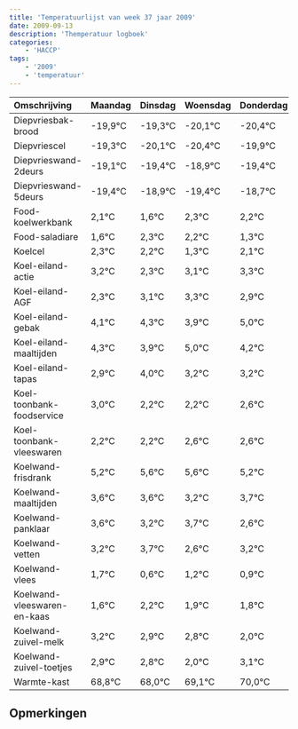 ```yaml
---
title: 'Temperatuurlijst van week 37 jaar 2009'
date: 2009-09-13
description: 'Themperatuur logboek'
categories:
    - 'HACCP'
tags:
    - '2009'
    - 'temperatuur'
---
```

|Omschrijving|Maandag|Dinsdag|Woensdag|Donderdag|Vrijdag|Zaterdag|Zondag|
|:---|:---|:---|:---|:---|:---|:---|:---|
|Diepvriesbak-brood|-19,9°C|-19,3°C|-20,1°C|-20,4°C|-19,9°C|-20,4°C|-19,7°C|
|Diepvriescel|-19,3°C|-20,1°C|-20,4°C|-19,9°C|-20,4°C|-19,7°C|-19,8°C|
|Diepvrieswand-2deurs|-19,1°C|-19,4°C|-18,9°C|-19,4°C|-18,7°C|-18,8°C|-19,7°C|
|Diepvrieswand-5deurs|-19,4°C|-18,9°C|-19,4°C|-18,7°C|-18,8°C|-19,7°C|-18,9°C|
|Food-koelwerkbank|2,1°C|1,6°C|2,3°C|2,2°C|1,3°C|2,1°C|2,3°C|
|Food-saladiare|1,6°C|2,3°C|2,2°C|1,3°C|2,1°C|2,3°C|1,9°C|
|Koelcel|2,3°C|2,2°C|1,3°C|2,1°C|2,3°C|1,9°C|3,0°C|
|Koel-eiland-actie|3,2°C|2,3°C|3,1°C|3,3°C|2,9°C|4,0°C|3,2°C|
|Koel-eiland-AGF|2,3°C|3,1°C|3,3°C|2,9°C|4,0°C|3,2°C|3,2°C|
|Koel-eiland-gebak|4,1°C|4,3°C|3,9°C|5,0°C|4,2°C|4,2°C|4,6°C|
|Koel-eiland-maaltijden|4,3°C|3,9°C|5,0°C|4,2°C|4,2°C|4,6°C|4,6°C|
|Koel-eiland-tapas|2,9°C|4,0°C|3,2°C|3,2°C|3,6°C|3,6°C|3,2°C|
|Koel-toonbank-foodservice|3,0°C|2,2°C|2,2°C|2,6°C|2,6°C|2,2°C|2,7°C|
|Koel-toonbank-vleeswaren|2,2°C|2,2°C|2,6°C|2,6°C|2,2°C|2,7°C|1,6°C|
|Koelwand-frisdrank|5,2°C|5,6°C|5,6°C|5,2°C|5,7°C|4,6°C|5,2°C|
|Koelwand-maaltijden|3,6°C|3,6°C|3,2°C|3,7°C|2,6°C|3,2°C|2,9°C|
|Koelwand-panklaar|3,6°C|3,2°C|3,7°C|2,6°C|3,2°C|2,9°C|2,8°C|
|Koelwand-vetten|3,2°C|3,7°C|2,6°C|3,2°C|2,9°C|2,8°C|2,0°C|
|Koelwand-vlees|1,7°C|0,6°C|1,2°C|0,9°C|0,8°C|0,0°C|1,1°C|
|Koelwand-vleeswaren-en-kaas|1,6°C|2,2°C|1,9°C|1,8°C|1,0°C|2,1°C|3,0°C|
|Koelwand-zuivel-melk|3,2°C|2,9°C|2,8°C|2,0°C|3,1°C|4,0°C|2,6°C|
|Koelwand-zuivel-toetjes|2,9°C|2,8°C|2,0°C|3,1°C|4,0°C|2,6°C|3,0°C|
|Warmte-kast|68,8°C|68,0°C|69,1°C|70,0°C|68,6°C|69,0°C|69,2°C|

## Opmerkingen


